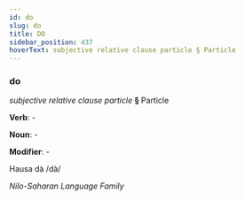```yaml
---
id: do
slug: do
title: DO
sidebar_position: 437
hoverText: subjective relative clause particle § Particle
---
```


### do

*subjective relative clause particle* **§** Particle

**Verb**: -

**Noun**: -

**Modifier**: -

Hausa dà /dà/

*Nilo-Saharan Language Family*